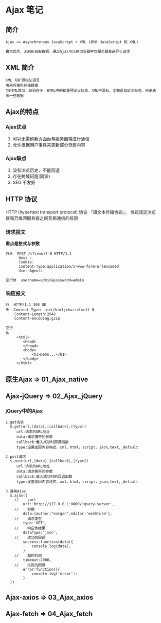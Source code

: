 # Ajax 笔记

## 简介
    Ajax => Asynchronous JavaScript + XML (异步 JavaScript 和 XML)
    
    最大优势，无刷新获取数据，通过Ajax可以在浏览器中向服务器发送异步请求

## XML 简介
    XML 可扩展标记语言
    用来传输和存储数据
    与HTML类似，区别在于：HTML中的都是预定义标签，XML中没有，全都是自定义标签，用来表示一些数据

## Ajax的特点

### Ajax优点
1) 可以无需刷新页面而与服务器端进行通信
2) 允许根据用户事件来更新部分页面内容

### Ajax缺点
1) 没有浏览历史，不能回退
2) 存在跨域问题(同源)
3) SEO 不友好

## HTTP 协议
   HTTP (hypertext transport protocol) 协议 『超文本传输协议』，
   协议规定浏览器和万维网服务器之间互相通信的规则

### 请求报文
**重点是格式与参数**
```
行头  POST /s?ie=utf-8 HTTP/1.1 
      Host :
      Cookie:
      Content-Type:application/x-www-form-urlencoded
      User-Agent:
      
空行体  username=admin&password=admin 
```
### 响应报文
    行  HTTP/1.1 200 OK 
    头  Content-Type: text/html;charset=utf-8 
        Content-Length:2048 
        Content-encoding:gzip

    空行
    体
         <html>
            <head>
            </head>
            <body>
                <h1>Demo...</h1>
            </body>
         </html>

## 原生Ajax => 01_Ajax_native

## Ajax-jQuery => 02_Ajax_jQuery

### jQuery中的Ajax
    1.get请求
      $.get(url,[data],[callback],[type])
         url:请求的URL地址
         data:请求携带的参数 
         callback:载入成功时回调函数
         type:设置返回内容格式，xml，html，script，json,text,_default
    
    2.post请求
      $.post(url,[data],[callback],[type])
         url:请求的URL地址
         data:请求携带的参数
         callback:载入成功时的回调函数
         type:设置返回内容格式，xml，html，script，json,text,_default
    
    3.通用Ajax
      $.ajax({
        //    :url
            url:'http://127.0.0.1:8000/jquery-server',
        //    参数
            data:{author:"morgan",editor:'webStorm'},
        //    请求类型
            type:'GET',
        //    响应体结果
            dataType:'json',
        //    成功的回调
            success:function(data){
                console.log(data);
            }
        //    超时时间
            timeout:2000,
        //    失败的回调
            error:function(){
                console.log('error');
            }
      })

## Ajax-axios => 03_Ajax_axios

## Ajax-fetch => 04_Ajax_fetch